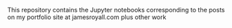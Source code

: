 This repository contains the Jupyter notebooks corresponding to the posts on my portfolio site at jamesroyall.com plus other work
